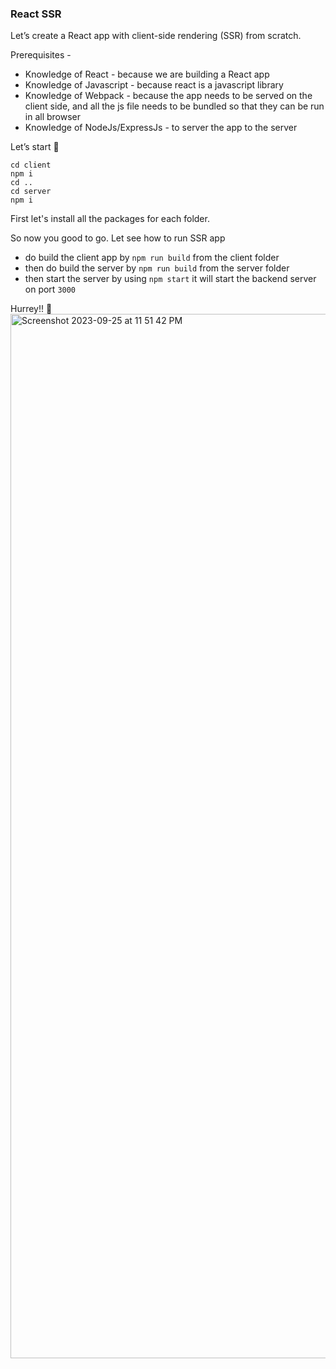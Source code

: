 ### React SSR

Let’s create a React app with client-side rendering (SSR) from scratch. 

Prerequisites - 

- Knowledge of React - because we are building a React app
- Knowledge of Javascript - because react is a javascript library
- Knowledge of Webpack - because the app needs to be served on the client side, and all the js file needs to be bundled so that they can be run in all browser
- Knowledge of NodeJs/ExpressJs - to server the app to the server

Let’s start 🤜

```
cd client
npm i
cd ..
cd server
npm i 
```

First let's install all the packages for each folder.

So now you good to go. Let see how to run SSR app

- do build the client app by `npm run build` from the client folder
- then do build the server by `npm run build` from the server folder
- then start the server by using  `npm start`  it will start the backend server on port `3000`

Hurrey!! 🎉
<img width="1671" alt="Screenshot 2023-09-25 at 11 51 42 PM" src="https://github.com/Charlygraphy23/react_ssr/assets/46165735/c144830a-9ede-43ca-9703-2063eb5e6cbc">
